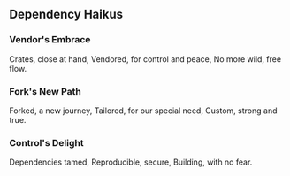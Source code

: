 ## Dependency Haikus

### Vendor's Embrace
Crates, close at hand,
Vendored, for control and peace,
No more wild, free flow.

### Fork's New Path
Forked, a new journey,
Tailored, for our special need,
Custom, strong and true.

### Control's Delight
Dependencies tamed,
Reproducible, secure,
Building, with no fear.
